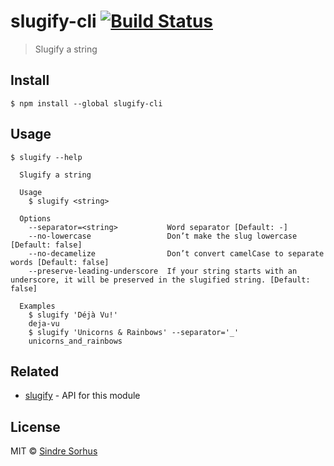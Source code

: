 # slugify-cli [![Build Status](https://travis-ci.org/sindresorhus/slugify-cli.svg?branch=master)](https://travis-ci.org/sindresorhus/slugify-cli)

> Slugify a string


## Install

```
$ npm install --global slugify-cli
```


## Usage

```
$ slugify --help

  Slugify a string

  Usage
    $ slugify <string>

  Options
    --separator=<string>           Word separator [Default: -]
    --no-lowercase                 Don’t make the slug lowercase [Default: false]
    --no-decamelize                Don’t convert camelCase to separate words [Default: false]
    --preserve-leading-underscore  If your string starts with an underscore, it will be preserved in the slugified string. [Default: false]

  Examples
    $ slugify 'Déjà Vu!'
    deja-vu
    $ slugify 'Unicorns & Rainbows' --separator='_'
    unicorns_and_rainbows
```


## Related

- [slugify](https://github.com/sindresorhus/slugify) - API for this module


## License

MIT © [Sindre Sorhus](https://sindresorhus.com)
